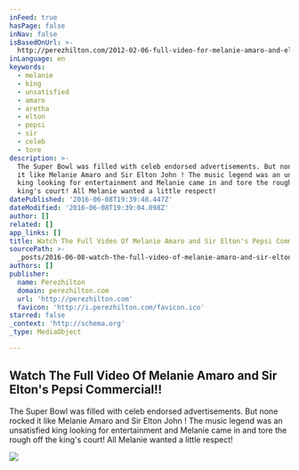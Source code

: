 ```yaml
---
inFeed: true
hasPage: false
inNav: false
isBasedOnUrl: >-
  http://perezhilton.com/2012-02-06-full-video-for-melanie-amaro-and-elton-pepsi-commercial#.V1hzMyMrL-m
inLanguage: en
keywords:
  - melanie
  - king
  - unsatisfied
  - amaro
  - aretha
  - elton
  - pepsi
  - sir
  - celeb
  - tore
description: >-
  The Super Bowl was filled with celeb endorsed advertisements. But none rocked
  it like Melanie Amaro and Sir Elton John ! The music legend was an unsatisfied
  king looking for entertainment and Melanie came in and tore the rough off the
  king's court! All Melanie wanted a little respect!
datePublished: '2016-06-08T19:39:48.447Z'
dateModified: '2016-06-08T19:39:04.098Z'
author: []
related: []
app_links: []
title: Watch The Full Video Of Melanie Amaro and Sir Elton's Pepsi Commercial!!
sourcePath: >-
  _posts/2016-06-08-watch-the-full-video-of-melanie-amaro-and-sir-eltons-pepsi.md
authors: []
publisher:
  name: Perezhilton
  domain: perezhilton.com
  url: 'http://perezhilton.com'
  favicon: 'http://i.perezhilton.com/favicon.ico'
starred: false
_context: 'http://schema.org'
_type: MediaObject

---
```

<article style=""><h1>Watch The Full Video Of Melanie Amaro and Sir Elton's Pepsi Commercial!!</h1><p>The Super Bowl was filled with celeb endorsed advertisements. But none rocked it like Melanie Amaro and Sir Elton John ! The music legend was an unsatisfied king looking for entertainment and Melanie came in and tore the rough off the king's court! All Melanie wanted a little respect!</p><img src="http://i.perezhilton.com/wp-content/uploads/2016/05/james-corden-carpool-karaoke-ranked-adele.gif" /></article>